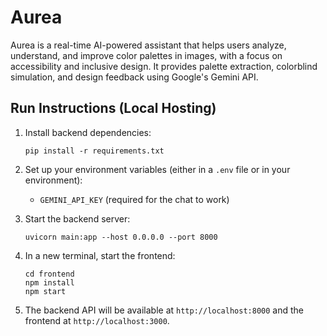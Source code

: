 # Aurea

Aurea is a real-time AI-powered assistant that helps users analyze, understand, and improve color palettes in images, with a focus on accessibility and inclusive design. It provides palette extraction, colorblind simulation, and design feedback using Google's Gemini API.

## Run Instructions (Local Hosting)

1. Install backend dependencies:
   ```
   pip install -r requirements.txt
   ```

2. Set up your environment variables (either in a `.env` file or in your environment):
   - `GEMINI_API_KEY` (required for the chat to work)

3. Start the backend server:
   ```
   uvicorn main:app --host 0.0.0.0 --port 8000
   ```

4. In a new terminal, start the frontend:
   ```
   cd frontend
   npm install
   npm start
   ```

5. The backend API will be available at `http://localhost:8000` and the frontend at `http://localhost:3000`.

